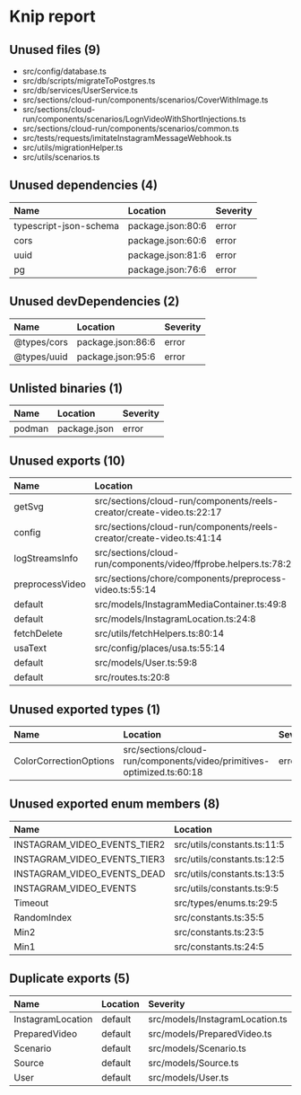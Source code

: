 # Knip report

## Unused files (9)

* src/config/database.ts
* src/db/scripts/migrateToPostgres.ts
* src/db/services/UserService.ts
* src/sections/cloud-run/components/scenarios/CoverWithImage.ts
* src/sections/cloud-run/components/scenarios/LognVideoWithShortInjections.ts
* src/sections/cloud-run/components/scenarios/common.ts
* src/tests/requests/imitateInstagramMessageWebhook.ts
* src/utils/migrationHelper.ts
* src/utils/scenarios.ts

## Unused dependencies (4)

| Name                   | Location          | Severity |
| :--------------------- | :---------------- | :------- |
| typescript-json-schema | package.json:80:6 | error    |
| cors                   | package.json:60:6 | error    |
| uuid                   | package.json:81:6 | error    |
| pg                     | package.json:76:6 | error    |

## Unused devDependencies (2)

| Name        | Location          | Severity |
| :---------- | :---------------- | :------- |
| @types/cors | package.json:86:6 | error    |
| @types/uuid | package.json:95:6 | error    |

## Unlisted binaries (1)

| Name   | Location     | Severity |
| :----- | :----------- | :------- |
| podman | package.json | error    |

## Unused exports (10)

| Name            | Location                                                              | Severity |
| :-------------- | :-------------------------------------------------------------------- | :------- |
| getSvg          | src/sections/cloud-run/components/reels-creator/create-video.ts:22:17 | error    |
| config          | src/sections/cloud-run/components/reels-creator/create-video.ts:41:14 | error    |
| logStreamsInfo  | src/sections/cloud-run/components/video/ffprobe.helpers.ts:78:23      | error    |
| preprocessVideo | src/sections/chore/components/preprocess-video.ts:55:14               | error    |
| default         | src/models/InstagramMediaContainer.ts:49:8                            | error    |
| default         | src/models/InstagramLocation.ts:24:8                                  | error    |
| fetchDelete     | src/utils/fetchHelpers.ts:80:14                                       | error    |
| usaText         | src/config/places/usa.ts:55:14                                        | error    |
| default         | src/models/User.ts:59:8                                               | error    |
| default         | src/routes.ts:20:8                                                    | error    |

## Unused exported types (1)

| Name                   | Location                                                              | Severity |
| :--------------------- | :-------------------------------------------------------------------- | :------- |
| ColorCorrectionOptions | src/sections/cloud-run/components/video/primitives-optimized.ts:60:18 | error    |

## Unused exported enum members (8)

| Name                         | Location                    | Severity |
| :--------------------------- | :-------------------------- | :------- |
| INSTAGRAM_VIDEO_EVENTS_TIER2 | src/utils/constants.ts:11:5 | error    |
| INSTAGRAM_VIDEO_EVENTS_TIER3 | src/utils/constants.ts:12:5 | error    |
| INSTAGRAM_VIDEO_EVENTS_DEAD  | src/utils/constants.ts:13:5 | error    |
| INSTAGRAM_VIDEO_EVENTS       | src/utils/constants.ts:9:5  | error    |
| Timeout                      | src/types/enums.ts:29:5     | error    |
| RandomIndex                  | src/constants.ts:35:5       | error    |
| Min2                         | src/constants.ts:23:5       | error    |
| Min1                         | src/constants.ts:24:5       | error    |

## Duplicate exports (5)

| Name                      | Location                        | Severity |
| :------------------------ | :------------------------------ | :------- |
| InstagramLocation|default | src/models/InstagramLocation.ts | error    |
| PreparedVideo|default     | src/models/PreparedVideo.ts     | error    |
| Scenario|default          | src/models/Scenario.ts          | error    |
| Source|default            | src/models/Source.ts            | error    |
| User|default              | src/models/User.ts              | error    |

